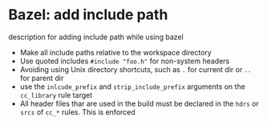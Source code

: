 # Bazel: add include path

description for adding include path while using bazel

- Make all include paths relative to the workspace directory
- Use quoted includes `#include "foo.h"` for non-system headers
- Avoiding using Unix directory shortcuts, such as `.` for current dir or `..` for parent dir
- use the `inlcude_prefix` and `strip_include_prefix` arguments on the `cc_library` rule target
- All header files thar are used in the build must be declared in the `hdrs` or `srcs` of `cc_*` rules. This is enforced

